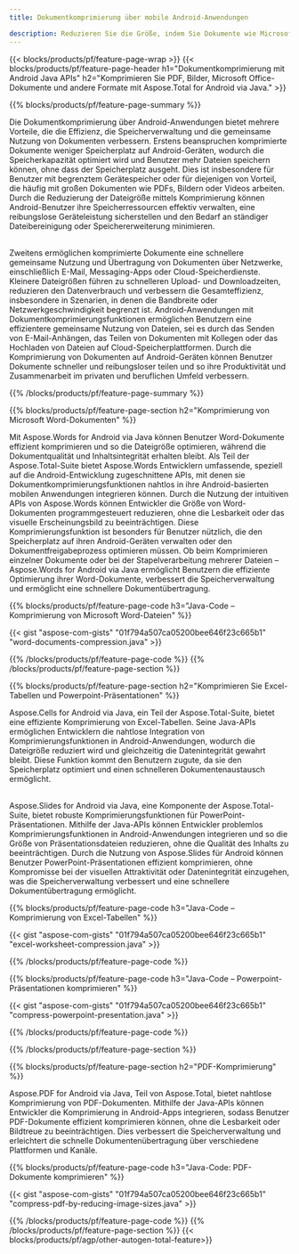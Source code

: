 ```yaml
---
title: Dokumentkomprimierung über mobile Android-Anwendungen

description: Reduzieren Sie die Größe, indem Sie Dokumente wie Microsoft Word, Excel, PowerPoint, PDF und Bilder über Ihre mobile Anwendung komprimieren. Testen Sie das Komprimierungsergebnis online.
---
```


{{< blocks/products/pf/feature-page-wrap >}}
{{< blocks/products/pf/feature-page-header h1="Dokumentkomprimierung mit Android Java APIs" h2="Komprimieren Sie PDF, Bilder, Microsoft Office-Dokumente und andere Formate mit Aspose.Total for Android via Java." >}}

{{% blocks/products/pf/feature-page-summary %}}

Die Dokumentkomprimierung über Android-Anwendungen bietet mehrere Vorteile, die die Effizienz, die Speicherverwaltung und die gemeinsame Nutzung von Dokumenten verbessern. Erstens beanspruchen komprimierte Dokumente weniger Speicherplatz auf Android-Geräten, wodurch die Speicherkapazität optimiert wird und Benutzer mehr Dateien speichern können, ohne dass der Speicherplatz ausgeht. Dies ist insbesondere für Benutzer mit begrenztem Gerätespeicher oder für diejenigen von Vorteil, die häufig mit großen Dokumenten wie PDFs, Bildern oder Videos arbeiten. Durch die Reduzierung der Dateigröße mittels Komprimierung können Android-Benutzer ihre Speicherressourcen effektiv verwalten, eine reibungslose Geräteleistung sicherstellen und den Bedarf an ständiger Dateibereinigung oder Speichererweiterung minimieren. <br /><br />

Zweitens ermöglichen komprimierte Dokumente eine schnellere gemeinsame Nutzung und Übertragung von Dokumenten über Netzwerke, einschließlich E-Mail, Messaging-Apps oder Cloud-Speicherdienste. Kleinere Dateigrößen führen zu schnelleren Upload- und Downloadzeiten, reduzieren den Datenverbrauch und verbessern die Gesamteffizienz, insbesondere in Szenarien, in denen die Bandbreite oder Netzwerkgeschwindigkeit begrenzt ist. Android-Anwendungen mit Dokumentkomprimierungsfunktionen ermöglichen Benutzern eine effizientere gemeinsame Nutzung von Dateien, sei es durch das Senden von E-Mail-Anhängen, das Teilen von Dokumenten mit Kollegen oder das Hochladen von Dateien auf Cloud-Speicherplattformen. Durch die Komprimierung von Dokumenten auf Android-Geräten können Benutzer Dokumente schneller und reibungsloser teilen und so ihre Produktivität und Zusammenarbeit im privaten und beruflichen Umfeld verbessern.

{{% /blocks/products/pf/feature-page-summary  %}}

{{% blocks/products/pf/feature-page-section  h2="Komprimierung von Microsoft Word-Dokumenten" %}}

Mit Aspose.Words for Android via Java können Benutzer Word-Dokumente effizient komprimieren und so die Dateigröße optimieren, während die Dokumentqualität und Inhaltsintegrität erhalten bleibt. Als Teil der Aspose.Total-Suite bietet Aspose.Words Entwicklern umfassende, speziell auf die Android-Entwicklung zugeschnittene APIs, mit denen sie Dokumentkomprimierungsfunktionen nahtlos in ihre Android-basierten mobilen Anwendungen integrieren können. Durch die Nutzung der intuitiven APIs von Aspose.Words können Entwickler die Größe von Word-Dokumenten programmgesteuert reduzieren, ohne die Lesbarkeit oder das visuelle Erscheinungsbild zu beeinträchtigen. Diese Komprimierungsfunktion ist besonders für Benutzer nützlich, die den Speicherplatz auf ihren Android-Geräten verwalten oder den Dokumentfreigabeprozess optimieren müssen. Ob beim Komprimieren einzelner Dokumente oder bei der Stapelverarbeitung mehrerer Dateien – Aspose.Words for Android via Java ermöglicht Benutzern die effiziente Optimierung ihrer Word-Dokumente, verbessert die Speicherverwaltung und ermöglicht eine schnellere Dokumentübertragung.

{{% blocks/products/pf/feature-page-code h3="Java-Code – Komprimierung von Microsoft Word-Dateien" %}}

{{< gist "aspose-com-gists" "01f794a507ca05200bee646f23c665b1" "word-documents-compression.java" >}}

{{% /blocks/products/pf/feature-page-code  %}}
{{% /blocks/products/pf/feature-page-section %}}

{{% blocks/products/pf/feature-page-section  h2="Komprimieren Sie Excel-Tabellen und Powerpoint-Präsentationen" %}}

Aspose.Cells for Android via Java, ein Teil der Aspose.Total-Suite, bietet eine effiziente Komprimierung von Excel-Tabellen. Seine Java-APIs ermöglichen Entwicklern die nahtlose Integration von Komprimierungsfunktionen in Android-Anwendungen, wodurch die Dateigröße reduziert wird und gleichzeitig die Datenintegrität gewahrt bleibt. Diese Funktion kommt den Benutzern zugute, da sie den Speicherplatz optimiert und einen schnelleren Dokumentenaustausch ermöglicht. <br /><br />

Aspose.Slides for Android via Java, eine Komponente der Aspose.Total-Suite, bietet robuste Komprimierungsfunktionen für PowerPoint-Präsentationen. Mithilfe der Java-APIs können Entwickler problemlos Komprimierungsfunktionen in Android-Anwendungen integrieren und so die Größe von Präsentationsdateien reduzieren, ohne die Qualität des Inhalts zu beeinträchtigen. Durch die Nutzung von Aspose.Slides für Android können Benutzer PowerPoint-Präsentationen effizient komprimieren, ohne Kompromisse bei der visuellen Attraktivität oder Datenintegrität einzugehen, was die Speicherverwaltung verbessert und eine schnellere Dokumentübertragung ermöglicht.

{{% blocks/products/pf/feature-page-code h3="Java-Code – Komprimierung von Excel-Tabellen" %}}

{{< gist "aspose-com-gists" "01f794a507ca05200bee646f23c665b1" "excel-worksheet-compression.java" >}}

{{% /blocks/products/pf/feature-page-code  %}}

{{% blocks/products/pf/feature-page-code h3="Java-Code – Powerpoint-Präsentationen komprimieren" %}}

{{< gist "aspose-com-gists" "01f794a507ca05200bee646f23c665b1" "compress-powerpoint-presentation.java" >}}

{{% /blocks/products/pf/feature-page-code  %}}

{{% /blocks/products/pf/feature-page-section %}}

{{% blocks/products/pf/feature-page-section  h2="PDF-Komprimierung" %}}

Aspose.PDF for Android via Java, Teil von Aspose.Total, bietet nahtlose Komprimierung von PDF-Dokumenten. Mithilfe der Java-APIs können Entwickler die Komprimierung in Android-Apps integrieren, sodass Benutzer PDF-Dokumente effizient komprimieren können, ohne die Lesbarkeit oder Bildtreue zu beeinträchtigen. Dies verbessert die Speicherverwaltung und erleichtert die schnelle Dokumentenübertragung über verschiedene Plattformen und Kanäle.

{{% blocks/products/pf/feature-page-code h3="Java-Code: PDF-Dokumente komprimieren" %}}

{{< gist "aspose-com-gists" "01f794a507ca05200bee646f23c665b1" "compress-pdf-by-reducing-image-sizes.java" >}}

{{% /blocks/products/pf/feature-page-code  %}}
{{% /blocks/products/pf/feature-page-section %}}
{{< blocks/products/pf/agp/other-autogen-total-feature>}}